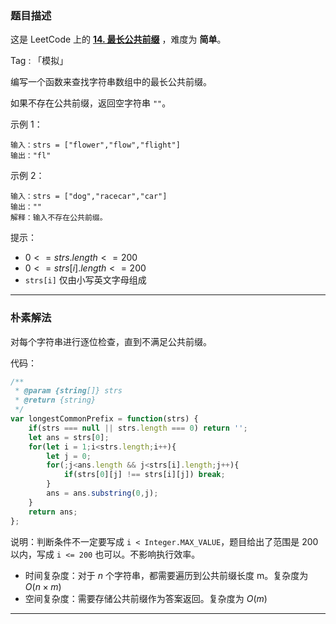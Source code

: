 ### 题目描述

这是 LeetCode 上的 **[14. 最长公共前缀](https://leetcode-cn.com/problems/longest-common-prefix/solution/shua-chuan-lc-die-dai-mo-ni-by-ac_oier-8t4q/)** ，难度为 **简单**。

Tag : 「模拟」

编写一个函数来查找字符串数组中的最长公共前缀。

如果不存在公共前缀，返回空字符串 `""`。

示例 1：

```
输入：strs = ["flower","flow","flight"]
输出："fl"
```

示例 2：

```
输入：strs = ["dog","racecar","car"]
输出：""
解释：输入不存在公共前缀。
```

提示：

* $0 <= strs.length <= 200$
* $0 <= strs[i].length <= 200$
* `strs[i]` 仅由小写英文字母组成

---

### 朴素解法

对每个字符串进行逐位检查，直到不满足公共前缀。

代码：

```javascript
/**
 * @param {string[]} strs
 * @return {string}
 */
var longestCommonPrefix = function(strs) {
    if(strs === null || strs.length === 0) return '';
    let ans = strs[0];
    for(let i = 1;i<strs.length;i++){
        let j = 0;
        for(;j<ans.length && j<strs[i].length;j++){
            if(strs[0][j] !== strs[i][j]) break;
        }
        ans = ans.substring(0,j);
    }
    return ans;
};
```

说明：判断条件不一定要写成 `i < Integer.MAX_VALUE`，题目给出了范围是 200 以内，写成 `i <= 200` 也可以。不影响执行效率。

* 时间复杂度：对于 $n$ 个字符串，都需要遍历到公共前缀长度 m。复杂度为 $O(n \times m)$
* 空间复杂度：需要存储公共前缀作为答案返回。复杂度为 $O(m)$

---

### 

